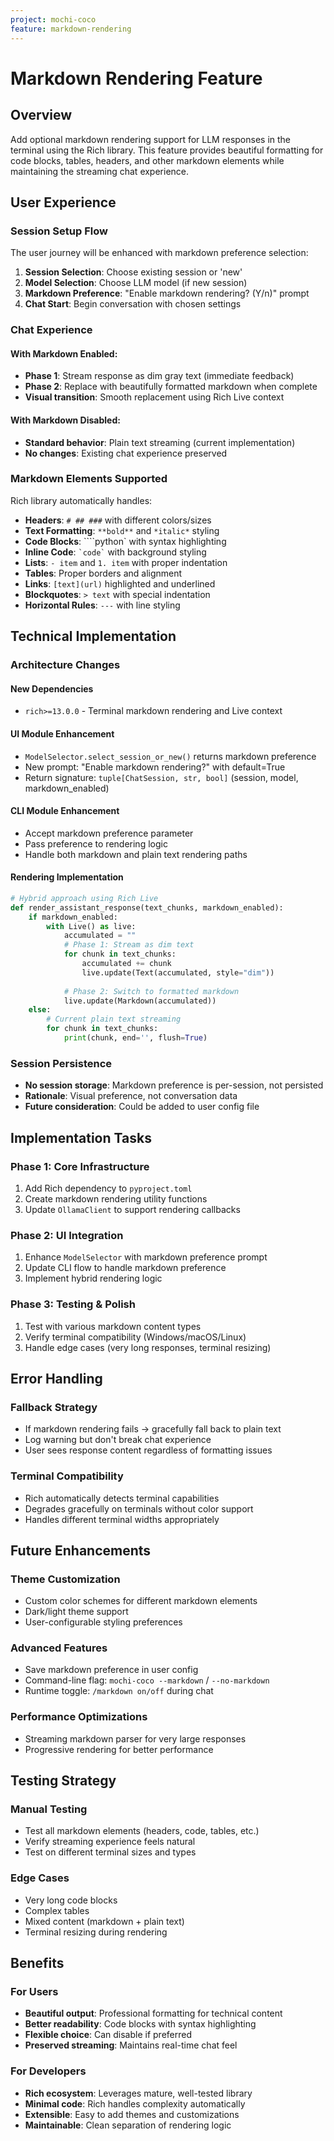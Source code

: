 ```yaml
---
project: mochi-coco
feature: markdown-rendering
---
```


# Markdown Rendering Feature

## Overview

Add optional markdown rendering support for LLM responses in the terminal using the Rich library. This feature provides beautiful formatting for code blocks, tables, headers, and other markdown elements while maintaining the streaming chat experience.

## User Experience

### Session Setup Flow
The user journey will be enhanced with markdown preference selection:

1. **Session Selection**: Choose existing session or 'new' 
2. **Model Selection**: Choose LLM model (if new session)
3. **Markdown Preference**: "Enable markdown rendering? (Y/n)" prompt
4. **Chat Start**: Begin conversation with chosen settings

### Chat Experience

#### With Markdown Enabled:
- **Phase 1**: Stream response as dim gray text (immediate feedback)
- **Phase 2**: Replace with beautifully formatted markdown when complete
- **Visual transition**: Smooth replacement using Rich Live context

#### With Markdown Disabled:
- **Standard behavior**: Plain text streaming (current implementation)
- **No changes**: Existing chat experience preserved

### Markdown Elements Supported

Rich library automatically handles:
- **Headers**: `# ## ###` with different colors/sizes
- **Text Formatting**: `**bold**` and `*italic*` styling
- **Code Blocks**: ````python` with syntax highlighting
- **Inline Code**: `` `code` `` with background styling  
- **Lists**: `- item` and `1. item` with proper indentation
- **Tables**: Proper borders and alignment
- **Links**: `[text](url)` highlighted and underlined
- **Blockquotes**: `> text` with special indentation
- **Horizontal Rules**: `---` with line styling

## Technical Implementation

### Architecture Changes

#### New Dependencies
- `rich>=13.0.0` - Terminal markdown rendering and Live context

#### UI Module Enhancement  
- `ModelSelector.select_session_or_new()` returns markdown preference
- New prompt: "Enable markdown rendering?" with default=True
- Return signature: `tuple[ChatSession, str, bool]` (session, model, markdown_enabled)

#### CLI Module Enhancement
- Accept markdown preference parameter
- Pass preference to rendering logic
- Handle both markdown and plain text rendering paths

#### Rendering Implementation
```python
# Hybrid approach using Rich Live
def render_assistant_response(text_chunks, markdown_enabled):
    if markdown_enabled:
        with Live() as live:
            accumulated = ""
            # Phase 1: Stream as dim text
            for chunk in text_chunks:
                accumulated += chunk
                live.update(Text(accumulated, style="dim"))
            
            # Phase 2: Switch to formatted markdown
            live.update(Markdown(accumulated))
    else:
        # Current plain text streaming
        for chunk in text_chunks:
            print(chunk, end='', flush=True)
```

### Session Persistence
- **No session storage**: Markdown preference is per-session, not persisted
- **Rationale**: Visual preference, not conversation data
- **Future consideration**: Could be added to user config file

## Implementation Tasks

### Phase 1: Core Infrastructure
1. Add Rich dependency to `pyproject.toml`
2. Create markdown rendering utility functions
3. Update `OllamaClient` to support rendering callbacks

### Phase 2: UI Integration  
1. Enhance `ModelSelector` with markdown preference prompt
2. Update CLI flow to handle markdown preference
3. Implement hybrid rendering logic

### Phase 3: Testing & Polish
1. Test with various markdown content types
2. Verify terminal compatibility (Windows/macOS/Linux)
3. Handle edge cases (very long responses, terminal resizing)

## Error Handling

### Fallback Strategy
- If markdown rendering fails → gracefully fall back to plain text
- Log warning but don't break chat experience
- User sees response content regardless of formatting issues

### Terminal Compatibility
- Rich automatically detects terminal capabilities
- Degrades gracefully on terminals without color support
- Handles different terminal widths appropriately

## Future Enhancements

### Theme Customization
- Custom color schemes for different markdown elements
- Dark/light theme support
- User-configurable styling preferences

### Advanced Features
- Save markdown preference in user config
- Command-line flag: `mochi-coco --markdown` / `--no-markdown`
- Runtime toggle: `/markdown on/off` during chat

### Performance Optimizations
- Streaming markdown parser for very large responses
- Progressive rendering for better performance

## Testing Strategy

### Manual Testing
- Test all markdown elements (headers, code, tables, etc.)
- Verify streaming experience feels natural
- Test on different terminal sizes and types

### Edge Cases
- Very long code blocks
- Complex tables
- Mixed content (markdown + plain text)
- Terminal resizing during rendering

## Benefits

### For Users
- **Beautiful output**: Professional formatting for technical content
- **Better readability**: Code blocks with syntax highlighting
- **Flexible choice**: Can disable if preferred
- **Preserved streaming**: Maintains real-time chat feel

### For Developers  
- **Rich ecosystem**: Leverages mature, well-tested library
- **Minimal code**: Rich handles complexity automatically
- **Extensible**: Easy to add themes and customizations
- **Maintainable**: Clean separation of rendering logic


